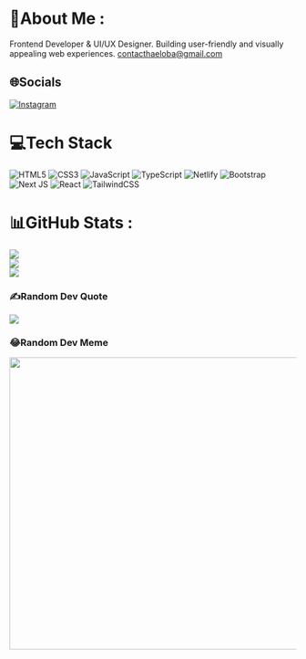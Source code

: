 
# 💫About Me :
Frontend Developer & UI/UX Designer. 
Building user-friendly and visually appealing web experiences.
contacthaeloba@gmail.com


## 🌐Socials
[![Instagram](https://img.shields.io/badge/Instagram-%23E4405F.svg?logo=Instagram&logoColor=white)](https://instagram.com/heliberosis) 

# 💻Tech Stack
![HTML5](https://img.shields.io/badge/html5-%23E34F26.svg?style=plastic&logo=html5&logoColor=white) ![CSS3](https://img.shields.io/badge/css3-%231572B6.svg?style=plastic&logo=css3&logoColor=white) ![JavaScript](https://img.shields.io/badge/javascript-%23323330.svg?style=plastic&logo=javascript&logoColor=%23F7DF1E) ![TypeScript](https://img.shields.io/badge/typescript-%23007ACC.svg?style=plastic&logo=typescript&logoColor=white) ![Netlify](https://img.shields.io/badge/netlify-%23000000.svg?style=plastic&logo=netlify&logoColor=#00C7B7) ![Bootstrap](https://img.shields.io/badge/bootstrap-%23563D7C.svg?style=plastic&logo=bootstrap&logoColor=white) ![Next JS](https://img.shields.io/badge/Next-black?style=plastic&logo=next.js&logoColor=white) ![React](https://img.shields.io/badge/react-%2320232a.svg?style=plastic&logo=react&logoColor=%2361DAFB) ![TailwindCSS](https://img.shields.io/badge/tailwindcss-%2338B2AC.svg?style=plastic&logo=tailwind-css&logoColor=white)
# 📊GitHub Stats :
![](https://github-readme-stats.vercel.app/api?username=heliberosis&theme=tokyonight&hide_border=true&include_all_commits=true&count_private=true)<br/>
![](https://github-readme-streak-stats.herokuapp.com/?user=heliberosis&theme=tokyonight&hide_border=true)<br/>
![](https://github-readme-stats.vercel.app/api/top-langs/?username=heliberosis&theme=tokyonight&hide_border=true&include_all_commits=true&count_private=true&layout=compact)

### ✍️Random Dev Quote
![](https://quotes-github-readme.vercel.app/api?type=horizontal&theme=dark)

### 😂Random Dev Meme
<img src="https://random-memer.herokuapp.com/" width="512px"/>
